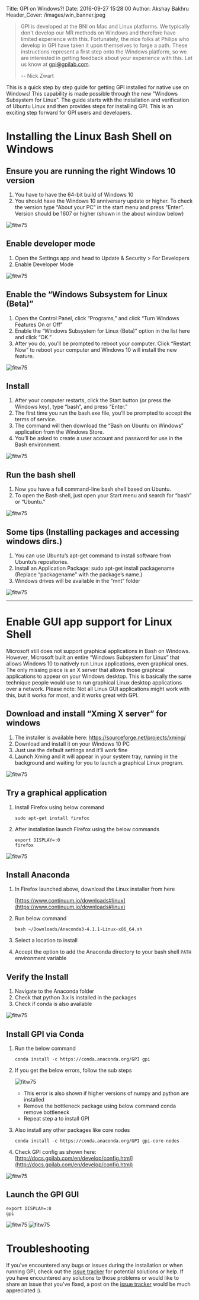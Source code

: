 Title: GPI on Windows?!
Date: 2016-09-27 15:28:00
Author: Akshay Bakhru
Header_Cover: /images/win_banner.jpeg

> GPI is developed at the BNI on Mac and Linux platforms.  We typically don't
> develop our MR methods on Windows and therefore have limited experience
> with this.  Fortunately, the nice folks at Philips who develop in GPI have
> taken it upon themselves to forge a path.  These instructions represent a
> first step onto the Windows platform, so we are interested in getting
> feedback about your experience with this.  Let us know at gpi@gpilab.com.
>
> -- Nick Zwart

This is a quick step by step guide for getting GPI installed for native use on
Windows!  This capability is made possible through the new "Windows
Subsystem for Linux".  The guide starts with the installation and verification
of Ubuntu Linux and then provides steps for installing GPI.  This is an
exciting step forward for GPI users and developers.

# Installing the Linux Bash Shell on Windows

## Ensure you are running the right Windows 10 version
1. You have to have the 64-bit build of Windows 10
2. You should have the Windows 10 anniversary update or higher. To check the
   version type “About your PC” in the start menu and press “Enter”. Version
   should be 1607 or higher (shown in the about window below)

![fitw75]({static}/images/win_1_settings.jpg)

## Enable developer mode
1. Open the Settings app and head to Update & Security > For Developers
2. Enable Developer Mode

![fitw75]({static}/images/win_2_devmode.jpg)

## Enable the “Windows Subsystem for Linux (Beta)”
1. Open the Control Panel, click “Programs,” and click “Turn Windows Features
   On or Off”
2. Enable the “Windows Subsystem for Linux (Beta)” option in the list here and
   click “OK.”
3. After you do, you’ll be prompted to reboot your computer. Click “Restart
   Now” to reboot your computer and Windows 10 will install the new feature.

![fitw75]({static}/images/win_3_subsys.jpg)

## Install
1. After your computer restarts, click the Start button (or press the Windows
   key), type “bash”, and press “Enter.”
2. The first time you run the bash.exe file, you’ll be prompted to accept the
   terms of service.
3. The command will then download the “Bash on Ubuntu on Windows” application
   from the Windows Store.
4. You’ll be asked to create a user account and password for use in the Bash
   environment.

![fitw75]({static}/images/win_5_useradd.jpg)

## Run the bash shell
1. Now you have a full command-line bash shell based on Ubuntu.
2. To open the Bash shell, just open your Start menu and search for “bash” or
   “Ubuntu.”

![fitw75]({static}/images/win_6_bash.jpg)

## Some tips (Installing packages and accessing windows dirs.)
1. You can use Ubuntu’s apt-get command to install software from Ubuntu’s
   repositories.
2. Install an Application Package: sudo apt-get install packagename (Replace
   “packagename” with the package’s name.)
3. Windows drives will be available in the “mnt” folder

![fitw75]({static}/images/win_7_mnt.jpg)

---------

# Enable GUI app support for Linux Shell
Microsoft still does not support graphical applications in Bash on Windows.
However, Microsoft built an entire “Windows Subsystem for Linux” that allows
Windows 10 to natively run Linux applications, even graphical ones. The only
missing piece is an X server that allows those graphical applications to appear
on your Windows desktop. This is basically the same technique people would use
to run graphical Linux desktop applications over a network. Please note: Not
all Linux GUI applications might work with this, but it works for most, and it
works great with GPI.

## Download and install “Xming X server” for windows
1. The installer is available here: https://sourceforge.net/projects/xming/
2. Download and install it on your Windows 10 PC
3. Just use the default settings and it’ll work fine
4. Launch Xming and it will appear in your system tray, running in the
   background and waiting for you to launch a graphical Linux program.

![fitw75]({static}/images/win_8_xming.jpg)

## Try a graphical application
1. Install Firefox using below command

    ```
    sudo apt-get install firefox
    ```

2. After installation launch Firefox using the below commands

    `export DISPLAY=:0` <br>
    `firefox`

![fitw75]({static}/images/win_9_firefox.jpg)

## Install Anaconda
1. In Firefox launched above, download the Linux installer from here

    [https://www.continuum.io/downloads#linux](https://www.continuum.io/downloads#linux)

2. Run below command
    
    ```
    bash ~/Downloads/Anaconda3-4.1.1-Linux-x86_64.sh
    ```

3. Select a location to install
4. Accept the option to add the Anaconda directory to your bash shell `PATH`
   environment variable

## Verify the Install
1. Navigate to the Anaconda folder
2. Check that python 3.x is installed in the packages
3. Check if conda is also available

![fitw75]({static}/images/win_10_conda.jpg)

## Install GPI via Conda
1. Run the below command

    ```
    conda install -c https://conda.anaconda.org/GPI gpi
    ```

2. If you get the below errors, follow the sub steps

    ![fitw75]({static}/images/win_11_error.jpg)

    * This error is also shown if higher versions of numpy and python are
      installed
    * Remove the bottleneck package using below command conda remove bottleneck
    * Repeat step a to install GPI

3. Also install any other packages like core nodes

    ```
    conda install -c https://conda.anaconda.org/GPI gpi-core-nodes
    ```

4. Check GPI config as shown here:
   [http://docs.gpilab.com/en/develop/config.html](http://docs.gpilab.com/en/develop/config.html)

![fitw75]({static}/images/win_12_gpiconf.jpg)

## Launch the GPI GUI

`export DISPLAY=:0` <br>
`gpi`

![fitw75]({static}/images/win_13_gpi.jpg)
![fitw75]({static}/images/win_14_gpi.jpg)

# Troubleshooting
If you've encountered any bugs or issues during the installation or when
running GPI, check out the [issue
tracker](https://github.com/gpilab/framework/issues) for potential solutions or
help. If you have encountered any solutions to those problems or would like to
share an issue that you've fixed, a post on the [issue
tracker](https://github.com/gpilab/framework/issues) would be much appreciated
:).
